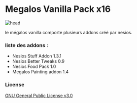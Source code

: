 # Megalos Vanilla Pack x16

![head](https://cdn.discordapp.com/attachments/612007430901071912/968267930162831420/Showcaseproto2.png)

le mégalos vanilla comporte plusieurs addons créé par nesios.

### liste des addons :

- Nesios Stuff Addon 1.3.1
- Nesios Better Tweaks 0.9
- Nesios Food Pack 1.0
- Megalos Painting addon 1.4

### License

[GNU General Public License v3.0](https://choosealicense.com/licenses/gpl-3.0/)
